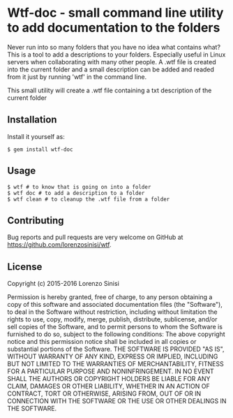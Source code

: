 # Wtf-doc - small command line utility to add documentation to the folders

Never run into so many folders that you have no idea what contains what? This is a tool to add a descriptions to your folders. 
Especially useful in Linux servers when collaborating with many other people. A .wtf file is created into the current folder and a small description can be added and readed from it just by running 'wtf' in the command line.

This small utility will create a .wtf file containing a txt description of the current folder


## Installation

Install it yourself as:

    $ gem install wtf-doc

## Usage

    $ wtf # to know that is going on into a folder
    $ wtf doc # to add a description to a folder
    $ wtf clean # to cleanup the .wtf file from a folder


## Contributing

Bug reports and pull requests are very welcome on GitHub at https://github.com/lorenzosinisi/wtf.

## License
Copyright (c) 2015-2016 Lorenzo Sinisi 

Permission is hereby granted, free of charge, to any person obtaining a copy of this software and associated documentation files (the "Software"), to deal in the Software without restriction, including without limitation the rights to use, copy, modify, merge, publish, distribute, sublicense, and/or sell copies of the Software, and to permit persons to whom the Software is furnished to do so, subject to the following conditions:
The above copyright notice and this permission notice shall be included in all copies or substantial portions of the Software.
THE SOFTWARE IS PROVIDED "AS IS", WITHOUT WARRANTY OF ANY KIND, EXPRESS OR IMPLIED, INCLUDING BUT NOT LIMITED TO THE WARRANTIES OF MERCHANTABILITY, FITNESS FOR A PARTICULAR PURPOSE AND NONINFRINGEMENT. IN NO EVENT SHALL THE AUTHORS OR COPYRIGHT HOLDERS BE LIABLE FOR ANY CLAIM, DAMAGES OR OTHER LIABILITY, WHETHER IN AN ACTION OF CONTRACT, TORT OR OTHERWISE, ARISING FROM, OUT OF OR IN CONNECTION WITH THE SOFTWARE OR THE USE OR OTHER DEALINGS IN THE SOFTWARE.
